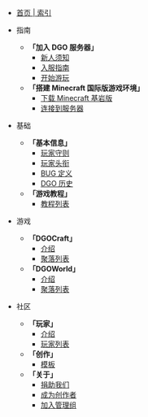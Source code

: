 <!-- docs/_sidebar.md -->

  - [首页 | 索引](index.md)

- 指南

  - **「加入 DGO 服务器」**
    - [新人须知](guide/join/notice.md)
    - [入服指南](guide/join.md)
    - [开始游玩](guide/join/started.md)
  - **「搭建 Minecraft 国际版游戏环境」**
    - [下载 Minecraft 基岩版](guide/international/download.md)
    - [连接到服务器](guide/international/linkServer.md)

- 基础

  - **「基本信息」**
    - [玩家守则](basic/information/rules.md)
    - [玩家头衔](basic/information/playerTitle.md)
    - [BUG 定义](basic/information/bugDefinition.md)
    - [DGO 历史](basic/information/DGOHistory.md) 
  - **「游戏教程」**
    - [教程列表](basic/tutorial/list.md) 

- 游戏

  - **「DGOCraft」**
    - [介绍](game/dgoCraft/introduce.md)
    - [聚落列表](game/dgoCraft/list.md)
  - **「DGOWorld」**
    - [介绍](game/dgoWorld/introduce.md)
    - [聚落列表](game/dgoWorld/list.md)

- 社区

  - **「玩家」**
    - [介绍](community/player/introduce.md)
    - [玩家列表](community/player/list.md)
  - **「创作」**
    - [模板](community/creation/template.md)
  - **「关于」**
    - [捐助我们](community/about/donate.md)
    - [成为创作者](community/about/joinCreation.md)
    - [加入管理组](community/about/joinManagement.md)
